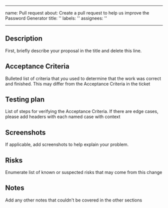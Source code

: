 * * *

name: Pull request
about: Create a pull request to help us improve the Password Generator
title: ''
labels: ''
assignees: ''

* * *

## Description

First, briefly describe your proposal in the title and delete this line.

## Acceptance Criteria

Bulleted list of criteria that _you_ used to determine that the work was correct and finished. This may differ from the Acceptance Criteria in the ticket

## Testing plan

List of steps for verifying the Acceptance Criteria. If there are edge cases, please add headers with each named case with context

## Screenshots

If applicable, add screenshots to help explain your problem.

## Risks

Enumerate list of known or suspected risks that may come from this change

## Notes

Add any other notes that couldn't be covered in the other sections
